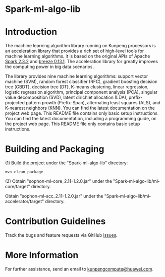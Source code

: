 # Spark-ml-algo-lib



Introduction
============

The machine learning algorithm library running on Kunpeng processors is an acceleration library that provides a rich set of high-level tools for machine learning algorithms. It is based on the original APIs of Apache [Spark 2.3.2](https://github.com/apache/spark/tree/v2.3.2) and [breeze 0.13.1](https://github.com/scalanlp/breeze/tree/releases/v0.13.1). The acceleration library for greatly improves the computing power in big data scenarios.

The library provides nine machine learning algorithms: support vector machine (SVM), random forest classifier (RFC), gradient boosting decision tree (GBDT), decision tree (DT), K-means clustering, linear regression, logistic regression algorithm, principal component analysis (PCA), singular value decomposition (SVD), latent dirichlet allocation (LDA), prefix-projected pattern prowth (Prefix-Span), alternating least squares (ALS), and K-nearest neighbors (KNN). You can find the latest documentation on the project web page. This README file contains only basic setup instructions.
You can find the latest documentation, including a programming guide, on the project web page. This README file only contains basic setup instructions.





Building and Packaging
====================

(1) Build the project under the "Spark-ml-algo-lib" directory:

    mvn clean package


(2) Obtain "sophon-ml-core_2.11-1.2.0.jar" under the "Spark-ml-algo-lib/ml-core/target" directory.

   Obtain "sophon-ml-acc_2.11-1.2.0.jar" under the "Spark-ml-algo-lib/ml-accelerator/target" directory.



Contribution Guidelines
========

Track the bugs and feature requests via GitHub [issues](https://github.com/kunpengcompute/Spark-ml-algo-lib/issues).

More Information
========

For further assistance, send an email to kunpengcompute@huawei.com.
